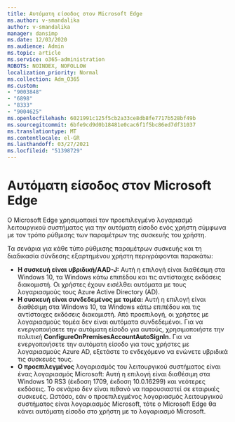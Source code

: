 ```yaml
---
title: Αυτόματη είσοδος στον Microsoft Edge
ms.author: v-smandalika
author: v-smandalika
manager: dansimp
ms.date: 12/03/2020
ms.audience: Admin
ms.topic: article
ms.service: o365-administration
ROBOTS: NOINDEX, NOFOLLOW
localization_priority: Normal
ms.collection: Adm_O365
ms.custom:
- "9003848"
- "6898"
- "8333"
- "9004625"
ms.openlocfilehash: 6021991c125f5cb2a33ce8db8fe7717b528bf49b
ms.sourcegitcommit: 6bfe9cd9d0b18481e0cac6f1f5bc86ed7df31037
ms.translationtype: MT
ms.contentlocale: el-GR
ms.lasthandoff: 03/27/2021
ms.locfileid: "51398729"
---
```

# <a name="sign-in-to-microsoft-edge-automatically"></a>Αυτόματη είσοδος στον Microsoft Edge

Ο Microsoft Edge χρησιμοποιεί τον προεπιλεγμένο λογαριασμό λειτουργικού συστήματος για την αυτόματη είσοδο ενός χρήστη σύμφωνα με τον τρόπο ρύθμισης των παραμέτρων της συσκευής του χρήστη. 

Τα σενάρια για κάθε τύπο ρύθμισης παραμέτρων συσκευής και τη διαδικασία σύνδεσης εξαρτημένου χρήστη περιγράφονται παρακάτω:

- **Η συσκευή είναι υβριδική/AAD-J:** Αυτή η επιλογή είναι διαθέσιμη στα Windows 10, τα Windows κάτω επιπέδου και τις αντίστοιχες εκδόσεις διακομιστή. Οι χρήστες έχουν εισέλθει αυτόματα με τους λογαριασμούς τους Azure Active Directory (AD).
- **Η συσκευή είναι συνδεδεμένος με τομέα:** Αυτή η επιλογή είναι διαθέσιμη στα Windows 10, τα Windows κάτω επιπέδου και τις αντίστοιχες εκδόσεις διακομιστή. Από προεπιλογή, οι χρήστες με λογαριασμούς τομέα δεν είναι αυτόματα συνδεδεμένοι. Για να ενεργοποιήσετε την αυτόματη είσοδο για αυτούς, χρησιμοποιήστε την πολιτική **ConfigureOnPremisesAccountAutoSignIn.** Για να ενεργοποιήσετε την αυτόματη είσοδο για τους χρήστες με λογαριασμούς Azure AD, εξετάστε το ενδεχόμενο να ενώνετε υβριδικά τις συσκευές τους.
- **Ο προεπιλεγμένος** λογαριασμός του λειτουργικού συστήματος είναι ένας λογαριασμός Microsoft: Αυτή η επιλογή είναι διαθέσιμη στα Windows 10 RS3 (έκδοση 1709, έκδοση 10.0.16299) και νεότερες εκδόσεις. Το σενάριο δεν είναι πιθανό να παρουσιαστεί σε εταιρικές συσκευές. Ωστόσο, εάν ο προεπιλεγμένος λογαριασμός λειτουργικού συστήματος είναι λογαριασμός Microsoft, τότε ο Microsoft Edge θα κάνει αυτόματη είσοδο στο χρήστη με το λογαριασμό Microsoft.
 
 
